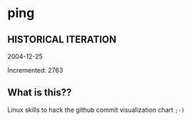 # ping

## HISTORICAL ITERATION
2004-12-25

Incremented: 2763

## What is this?? 
Linux skills to hack the github commit visualization chart `;-)`
